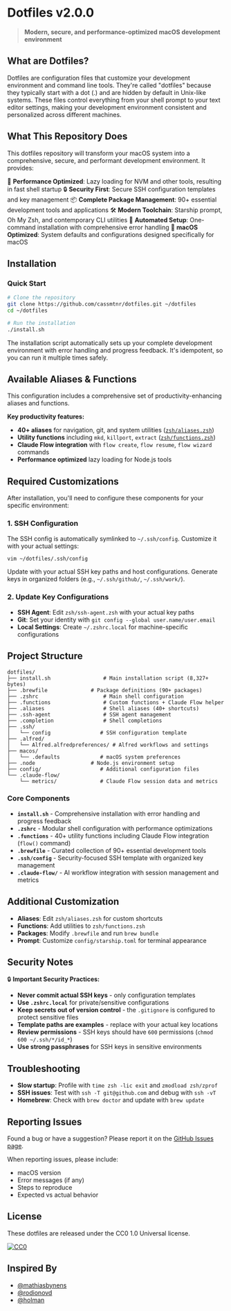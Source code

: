 # Dotfiles v2.0.0

> **Modern, secure, and performance-optimized macOS development environment**

## What are Dotfiles?

Dotfiles are configuration files that customize your development environment and command line tools. They're called "dotfiles" because they typically start with a dot (.) and are hidden by default in Unix-like systems. These files control everything from your shell prompt to your text editor settings, making your development environment consistent and personalized across different machines.

## What This Repository Does

This dotfiles repository will transform your macOS system into a comprehensive, secure, and performant development environment. It provides:

🚀 **Performance Optimized**: Lazy loading for NVM and other tools, resulting in fast shell startup
🔒 **Security First**: Secure SSH configuration templates and key management
📦 **Complete Package Management**: 90+ essential development tools and applications
🛠️ **Modern Toolchain**: Starship prompt, Oh My Zsh, and contemporary CLI utilities
🔄 **Automated Setup**: One-command installation with comprehensive error handling
🍎 **macOS Optimized**: System defaults and configurations designed specifically for macOS

## Installation

### Quick Start

```bash
# Clone the repository
git clone https://github.com/cassmtnr/dotfiles.git ~/dotfiles
cd ~/dotfiles

# Run the installation
./install.sh
```

The installation script automatically sets up your complete development environment with error handling and progress feedback. It's idempotent, so you can run it multiple times safely.

## Available Aliases & Functions

This configuration includes a comprehensive set of productivity-enhancing aliases and functions.

**Key productivity features:**

- **40+ aliases** for navigation, git, and system utilities ([`zsh/aliases.zsh`](zsh/aliases.zsh))
- **Utility functions** including `mkd`, `killport`, `extract` ([`zsh/functions.zsh`](zsh/functions.zsh))
- **Claude Flow integration** with `flow create`, `flow resume`, `flow wizard` commands
- **Performance optimized** lazy loading for Node.js tools

## Required Customizations

After installation, you'll need to configure these components for your specific environment:

### 1. SSH Configuration

The SSH config is automatically symlinked to `~/.ssh/config`. Customize it with your actual settings:

```bash
vim ~/dotfiles/.ssh/config
```

Update with your actual SSH key paths and host configurations. Generate keys in organized folders (e.g., `~/.ssh/github/`, `~/.ssh/work/`).

### 2. Update Key Configurations

- **SSH Agent**: Edit `zsh/ssh-agent.zsh` with your actual key paths
- **Git**: Set your identity with `git config --global user.name/user.email`
- **Local Settings**: Create `~/.zshrc.local` for machine-specific configurations

## Project Structure

```
dotfiles/
├── install.sh                 # Main installation script (8,327+ bytes)
├── .brewfile              # Package definitions (90+ packages)
├── .zshrc                     # Main shell configuration
├── .functions                 # Custom functions + Claude Flow helper
├── .aliases                   # Shell aliases (40+ shortcuts)
├── .ssh-agent                 # SSH agent management
├── .completion                # Shell completions
├── .ssh/
│   └── config                # SSH configuration template
├── .alfred/
│   └── Alfred.alfredpreferences/ # Alfred workflows and settings
├── macos/
│   └── .defaults             # macOS system preferences
├── .node                  # Node.js environment setup
├── config/                   # Additional configuration files
└── .claude-flow/
    └── metrics/              # Claude Flow session data and metrics
```

### Core Components

- **`install.sh`** - Comprehensive installation with error handling and progress feedback
- **`.zshrc`** - Modular shell configuration with performance optimizations
- **`.functions`** - 40+ utility functions including Claude Flow integration (`flow()` command)
- **`.brewfile`** - Curated collection of 90+ essential development tools
- **`.ssh/config`** - Security-focused SSH template with organized key management
- **`.claude-flow/`** - AI workflow integration with session management and metrics

## Additional Customization

- **Aliases**: Edit `zsh/aliases.zsh` for custom shortcuts
- **Functions**: Add utilities to `zsh/functions.zsh`
- **Packages**: Modify `.brewfile` and run `brew bundle`
- **Prompt**: Customize `config/starship.toml` for terminal appearance

## Security Notes

🔒 **Important Security Practices:**

- **Never commit actual SSH keys** - only configuration templates
- **Use `.zshrc.local`** for private/sensitive configurations
- **Keep secrets out of version control** - the `.gitignore` is configured to protect sensitive files
- **Template paths are examples** - replace with your actual key locations
- **Review permissions** - SSH keys should have `600` permissions (`chmod 600 ~/.ssh/*/id_*`)
- **Use strong passphrases** for SSH keys in sensitive environments

## Troubleshooting

- **Slow startup**: Profile with `time zsh -lic exit` and `zmodload zsh/zprof`
- **SSH issues**: Test with `ssh -T git@github.com` and debug with `ssh -vT`
- **Homebrew**: Check with `brew doctor` and update with `brew update`

## Reporting Issues

Found a bug or have a suggestion? Please report it on the [GitHub Issues page](https://github.com/cassmtnr/dotfiles/issues).

When reporting issues, please include:

- macOS version
- Error messages (if any)
- Steps to reproduce
- Expected vs actual behavior

## License

These dotfiles are released under the CC0 1.0 Universal license.

[![CC0](http://mirrors.creativecommons.org/presskit/buttons/88x31/svg/cc-zero.svg)](http://creativecommons.org/publicdomain/zero/1.0/)

## Inspired By

- [@mathiasbynens](https://github.com/mathiasbynens/dotfiles)
- [@rodionovd](https://github.com/rodionovd/dotfiles)
- [@holman](https://github.com/holman/dotfiles)
